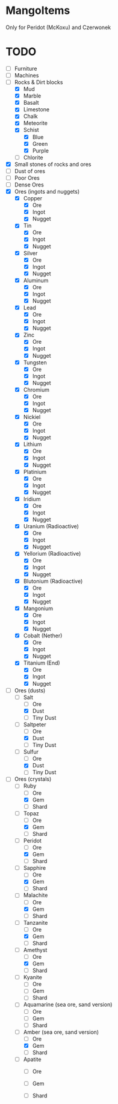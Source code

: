 # MangoItems
Only for Peridot (McKoxu) and Czerwonek

# TODO
  - [ ] Furniture
  - [ ] Machines
  - [ ] Rocks & Dirt blocks
    - [x] Mud
    - [x] Marble
    - [x] Basalt
    - [x] Limestone
    - [x] Chalk
    - [x] Meteorite
    - [x] Schist
      - [x] Blue
      - [x] Green
      - [x] Purple
    - [ ] Chlorite
  - [x] Small stones of rocks and ores
  - [ ] Dust of ores
  - [ ] Poor Ores
  - [ ] Dense Ores
  - [x] Ores (ingots and nuggets) 
    - [x] Copper
      - [x] Ore
      - [x] Ingot
      - [x] Nugget
    - [x] Tin
      - [x] Ore
      - [x] Ingot
      - [x] Nugget
    - [x] Silver
      - [x] Ore
      - [x] Ingot
      - [x] Nugget
    - [x] Aluminum
      - [x] Ore
      - [x] Ingot
      - [x] Nugget
    - [x] Lead
      - [x] Ore
      - [x] Ingot
      - [x] Nugget
    - [x] Zinc
      - [x] Ore
      - [x] Ingot
      - [x] Nugget
    - [x] Tungsten
      - [x] Ore
      - [x] Ingot
      - [x] Nugget
    - [x] Chromium
      - [x] Ore
      - [x] Ingot
      - [x] Nugget
    - [x] Nickiel
      - [x] Ore
      - [x] Ingot
      - [x] Nugget
    - [x] Lithium
      - [x] Ore
      - [x] Ingot
      - [x] Nugget  
    - [x] Platinium
      - [x] Ore
      - [x] Ingot
      - [x] Nugget
    - [x] Iridium
      - [x] Ore
      - [x] Ingot
      - [x] Nugget
    - [x] Uranium (Radioactive)
      - [x] Ore
      - [x] Ingot
      - [x] Nugget
    - [x] Yellorium (Radioactive)
      - [x] Ore
      - [x] Ingot
      - [x] Nugget
    - [x] Blutonium (Radioactive)
      - [x] Ore
      - [x] Ingot
      - [x] Nugget
    - [x] Mangonium
      - [x] Ore
      - [x] Ingot
      - [x] Nugget
    - [x] Cobalt (Nether)
      - [x] Ore
      - [x] Ingot
      - [x] Nugget
    - [x] Titanium (End)
      - [x] Ore
      - [x] Ingot
      - [x] Nugget
  - [ ] Ores (dusts)
    - [ ] Salt
      - [ ] Ore
      - [x] Dust
      - [ ] Tiny Dust
    - [ ] Saltpeter
      - [ ] Ore
      - [x] Dust
      - [ ] Tiny Dust
    - [ ] Sulfur
      - [ ] Ore
      - [x] Dust
      - [ ] Tiny Dust
  - [ ] Ores (crystals)
    - [ ] Ruby
      - [ ] Ore
      - [x] Gem
      - [ ] Shard
    - [ ] Topaz
      - [ ] Ore
      - [x] Gem
      - [ ] Shard
    - [ ] Peridot
      - [ ] Ore
      - [x] Gem
      - [ ] Shard
    - [ ] Sapphire 
      - [ ] Ore
      - [x] Gem
      - [ ] Shard
    - [ ] Malachite
      - [ ] Ore
      - [x] Gem
      - [ ] Shard
    - [ ] Tanzanite
      - [ ] Ore
      - [x] Gem
      - [ ] Shard
    - [ ] Amethyst
      - [ ] Ore
      - [x] Gem
      - [ ] Shard
    - [ ] Kyanite
      - [ ] Ore
      - [ ] Gem
      - [ ] Shard
    - [ ] Aquamarine (sea ore, sand version)
      - [ ] Ore
      - [ ] Gem
      - [ ] Shard
    - [ ] Amber (sea ore, sand version)
      - [ ] Ore
      - [x] Gem
      - [ ] Shard
    - [ ] Apatite
      - [ ] Ore
      - [ ] Gem
      - [ ] Shard
    
